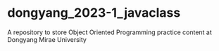 # dongyang_2023-1_javaclass
A repository to store Object Oriented Programming practice content at Dongyang Mirae University
